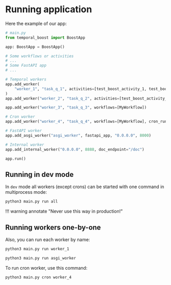 # Running application

Here the example of our app:

```python
# main.py
from temporal_boost import BoostApp

app: BoostApp = BoostApp()

# Some workflows or activities
# ...
# Some FastAPI app
# ...

# Temporal workers
app.add_worker(
    "worker_1", "task_q_1", activities=[test_boost_activity_1, test_boost_activity_3],
)
app.add_worker("worker_2", "task_q_2", activities=[test_boost_activity_2])

app.add_worker("worker_3", "task_q_3", workflows=[MyWorkflow])

# Cron worker
app.add_worker("worker_4", "task_q_4", workflows=[MyWorkflow], cron_runner=MyWorkflow.run, cron_schedule="* * * * *")

# FastAPI worker
app.add_asgi_worker("asgi_worker", fastapi_app, "0.0.0.0", 8000)

# Internal worker
app.add_internal_worker("0.0.0.0", 8888, doc_endpoint="/doc")

app.run()
```

## Running in dev mode

In `dev` mode all workers (except crons) can be started with one command in multiprocess mode:

```bash
python3 main.py run all
```
!!! warning annotate "Never use this way in production!"

## Running workers one-by-one

Also, you can run each worker by name:

```bash
python3 main.py run worker_1

python3 main.py run asgi_worker
```

To run cron worker, use this command:

```bash
python3 main.py cron worker_4
```
